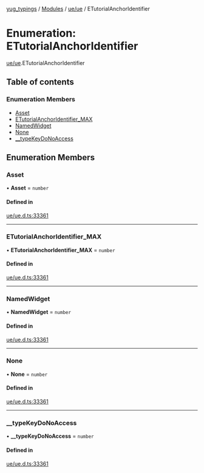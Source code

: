 [yug_typings](../README.md) / [Modules](../modules.md) / [ue/ue](../modules/ue_ue.md) / ETutorialAnchorIdentifier

# Enumeration: ETutorialAnchorIdentifier

[ue/ue](../modules/ue_ue.md).ETutorialAnchorIdentifier

## Table of contents

### Enumeration Members

- [Asset](ue_ue.ETutorialAnchorIdentifier.md#asset)
- [ETutorialAnchorIdentifier\_MAX](ue_ue.ETutorialAnchorIdentifier.md#etutorialanchoridentifier_max)
- [NamedWidget](ue_ue.ETutorialAnchorIdentifier.md#namedwidget)
- [None](ue_ue.ETutorialAnchorIdentifier.md#none)
- [\_\_typeKeyDoNoAccess](ue_ue.ETutorialAnchorIdentifier.md#__typekeydonoaccess)

## Enumeration Members

### Asset

• **Asset** = `number`

#### Defined in

[ue/ue.d.ts:33361](https://github.com/YugMetaverse/yug_typings/blob/b7d9b19/ue/ue.d.ts#L33361)

___

### ETutorialAnchorIdentifier\_MAX

• **ETutorialAnchorIdentifier\_MAX** = `number`

#### Defined in

[ue/ue.d.ts:33361](https://github.com/YugMetaverse/yug_typings/blob/b7d9b19/ue/ue.d.ts#L33361)

___

### NamedWidget

• **NamedWidget** = `number`

#### Defined in

[ue/ue.d.ts:33361](https://github.com/YugMetaverse/yug_typings/blob/b7d9b19/ue/ue.d.ts#L33361)

___

### None

• **None** = `number`

#### Defined in

[ue/ue.d.ts:33361](https://github.com/YugMetaverse/yug_typings/blob/b7d9b19/ue/ue.d.ts#L33361)

___

### \_\_typeKeyDoNoAccess

• **\_\_typeKeyDoNoAccess** = `number`

#### Defined in

[ue/ue.d.ts:33361](https://github.com/YugMetaverse/yug_typings/blob/b7d9b19/ue/ue.d.ts#L33361)
